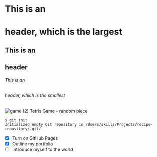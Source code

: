 # This is an <h1> header, which is the largest
## This is an <h2> header
###### This is an <h6> header, which is the smallest
  
![game (2)](https://user-images.githubusercontent.com/108770794/216861830-051a5214-754e-4025-b6fa-4bab101b19a4.png)
Tetris Game - random piece

  
  ```
$ git init
Initialized empty Git repository in /Users/skills/Projects/recipe-repository/.git/
```

- [X] Turn on GitHub Pages
- [x] Outline my portfolio
- [ ] Introduce myself to the world
